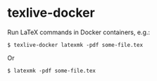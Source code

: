 # texlive-docker

Run LaTeX commands in Docker containers, e.g.:

```terminal
$ texlive-docker latexmk -pdf some-file.tex
```

Or 

```terminal
$ latexmk -pdf some-file.tex
```
